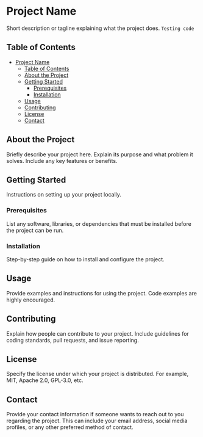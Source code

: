 # Project Name

Short description or tagline explaining what the project does.
`Testing code`

## Table of Contents

- [Project Name](#project-name)
  - [Table of Contents](#table-of-contents)
  - [About the Project](#about-the-project)
  - [Getting Started](#getting-started)
    - [Prerequisites](#prerequisites)
    - [Installation](#installation)
  - [Usage](#usage)
  - [Contributing](#contributing)
  - [License](#license)
  - [Contact](#contact)

## About the Project

Briefly describe your project here. Explain its purpose and what problem it solves. Include any key features or benefits.

## Getting Started

Instructions on setting up your project locally.

### Prerequisites

List any software, libraries, or dependencies that must be installed before the project can be run.

### Installation

Step-by-step guide on how to install and configure the project.

## Usage

Provide examples and instructions for using the project. Code examples are highly encouraged.

## Contributing

Explain how people can contribute to your project. Include guidelines for coding standards, pull requests, and issue reporting.

## License

Specify the license under which your project is distributed. For example, MIT, Apache 2.0, GPL-3.0, etc.

## Contact

Provide your contact information if someone wants to reach out to you regarding the project. This can include your email address, social media profiles, or any other preferred method of contact.
